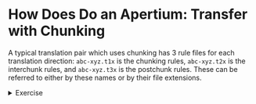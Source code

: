 # How Does Do an Apertium: Transfer with Chunking

A typical translation pair which uses chunking has 3 rule files for each translation direction: `abc-xyz.t1x` is the chunking rules, `abc-xyz.t2x` is the interchunk rules, and `abc-xyz.t3x` is the postchunk rules. These can be referred to either by these names or by their file extensions.

<details>
<summary>Exercise</summary>

Try making a rule to change adjective-noun order and make adjectives agree in number.

Input: `^green<adj>/verde<adj>$ ^box<n><sg>/caja<n><f><sg>$ ^blue<adj>/azul<adj>$ ^table<n><pl>/mesa<n><f><pl>$`

Output: `^verde<adj><sg>$ ^caja<n><f><sg>$ ^azul<adj><pl>$ ^mesa<n><f><pl>$`

Note: You'll need the top of your rule file to be `<transfer default="lu">` for this to work as a stand-alone example. If you decide to test this within a pair, leave it as `<transfer default="chunk">`.

<details>
<summary>Script to run</summary>

```bash
#!/bin/bash

apertium-preprocess-transfer test.t1x test.bin
echo "^green<adj>/verde<adj>$ ^box<n><sg>/caja<n><f><sg>$ ^blue<adj>/azul<adj>$ ^table<n><pl>/mesa<n><f><pl>$" | apertium-transfer -b test.t1x test.bin
```

</details>

<details>
<summary>Solution</summary>

```xml
<?xml version="1.0" encoding="UTF-8"?>
<transfer default="lu">
  <section-def-cats>
    <def-cat n="nom">
      <cat-item tags="n.*"/>
    </def-cat>
    <def-cat n="adj">
      <!-- match regardless of whether adjectives have other tags -->
      <cat-item tags="adj"/>
      <cat-item tags="adj.*"/>
    </def-cat>
  </section-def-cats>

  <section-def-attrs>
    <def-attr n="nbr">
      <attr-item tags="sg"/>
      <attr-item tags="pl"/>
    </def-attr>
  </section-def-attrs>

  <section-rules>
    <rule comment="REGLA: adj n -> n adj">
      <pattern>
        <pattern-item n="adj"/>
        <pattern-item n="nom"/>
      </pattern>
      <action>
        <out>
          <lu>
            <clip pos="2" side="tl" part="whole"/>
          </lu>
          <b/>
          <lu>
            <clip pos="1" side="tl" part="whole"/>
            <clip pos="2" side="tl" part="nbr"/>
          </lu>
        </out>
      </action>
    </rule>
  </section-rules>
</transfer>
```

</details>

</details>


